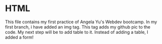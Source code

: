 # HTML
This file contains my first practice of Angela Yu's Webdev bootcamp.
In my first branch, i have added an img tag. This tag adds my github pic to the code.
My next step will be to add table to it.
Instead of adding a table, I added a form!
